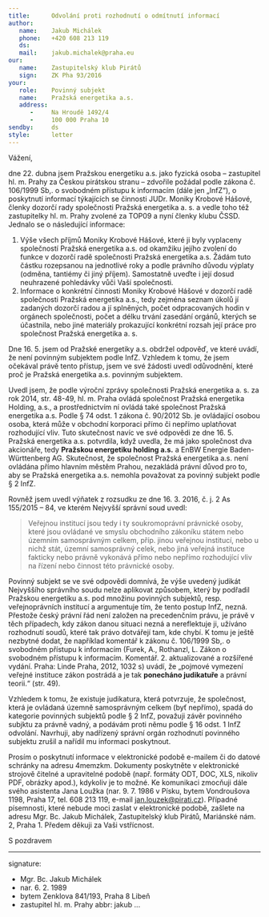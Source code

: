 ```yaml
---
title:      Odvolání proti rozhodnutí o odmítnutí informací
author:
   name:    Jakub Michálek
   phone:   +420 608 213 119
   ds:      
   mail:    jakub.michalek@praha.eu
our:
   name:    Zastupitelský klub Pirátů
   sign:    ZK Pha 93/2016
your:
   role:    Povinný subjekt
   name:    Pražská energetika a.s.
   address:
      -     Na Hroudě 1492/4
      -     100 000 Praha 10
sendby:     ds
style:      letter
---
```


Vážení,

dne 22. dubna jsem Pražskou energetiku a.s. jako fyzická osoba – zastupitel hl. m. Prahy za Českou pirátskou stranu – zdvořile požádal podle zákona č. 106/1999 Sb,. o svobodném přístupu k informacím (dále jen „InfZ“), o poskytnutí informací týkajících se činnosti JUDr. Moniky Krobové Hášové, členky dozorčí rady společnosti Pražská energetika a. s. a vedle toho též zastupitelky hl. m. Prahy zvolené za TOP09 a nyní členky klubu ČSSD. Jednalo se o následující informace:

1. Výše všech příjmů Moniky Krobové Hášové, které ji byly vyplaceny společností Pražská energetika a.s. od okamžiku jejího zvolení do funkce v dozorčí radě společnosti Pražská energetika a.s. Žádám tuto částku rozepsanou na jednotlivé roky a podle právního důvodu výplaty (odměna, tantiémy či jiný příjem). Samostatně uveďte i její dosud neuhrazené pohledávky vůči Vaší společnosti.
2. Informace o konkrétní činnosti Moniky Krobové Hášové v dozorčí radě společnosti Pražská energetika a.s., tedy zejména seznam úkolů jí zadaných dozorčí radou a jí splněných, počet odpracovaných hodin v orgánech společnosti, počet a délku trvání zasedání orgánů, kterých se účastnila, nebo jiné materiály prokazující konkrétní rozsah její práce pro společnost Pražská energetika a. s. 

Dne 16. 5. jsem od Pražské energetiky a.s. obdržel odpověď, ve které uvádí, že není povinným subjektem podle InfZ. Vzhledem k tomu, že jsem očekával právě tento přístup, jsem ve své žádosti uvedl odůvodnění, které proč je Pražská energetika a.s. povinným subjektem. 

Uvedl jsem, že podle výroční zprávy společnosti Pražská energetika a. s. za rok 2014, str. 48-49, hl. m. Praha ovládá společnost Pražská energetika Holding, a.s., a prostřednictvím ní ovládá také společnost Pražská energetika a.s. Podle § 74 odst. 1 zákona č. 90/2012 Sb. je ovládající osobou osoba, která může v obchodní korporaci přímo či nepřímo uplatňovat rozhodující vliv. Tuto skutečnost navíc ve své odpovědi ze dne 16. 5. Pražská energetika a.s. potvrdila, když uvedla, že má jako společnost dva akcionáře, tedy **Pražskou energetiku holding a.s.** a EnBW Energie Baden-Württenberg AG. Skutečnost, že společnost Pražská energetika a.s. není ovládána přímo hlavním městěm Prahou, nezakládá právní důvod pro to, aby se Pražská energetika a.s. nemohla považovat za povinný subjekt podle § 2 InfZ. 

Rovněž jsem uvedl výňatek z rozsudku ze dne 16. 3. 2016, č. j. 2 As 155/2015 – 84, ve kterém Nejvyšší správní soud uvedl:

> Veřejnou institucí jsou tedy i ty soukromoprávní právnické osoby, které jsou ovládané ve smyslu obchodního zákoníku státem nebo územním samosprávným celkem, příp. jinou veřejnou institucí, nebo u nichž stát, územní samosprávný celek, nebo jiná veřejná instituce fakticky nebo právně vykonává přímo nebo nepřímo rozhodující vliv na řízení nebo činnost této právnické osoby.

Povinný subjekt se ve své odpovědi domnívá, že výše uvedený judikát Nejvyššího správního soudu nelze aplikovat způsobem, který by podřadil Pražskou energetiku a.s. pod množinu povinných subjektů, resp. veřejnoprávních institucí a argumentuje tím, že tento postup InfZ, nezná. Přestože český právní řád není založen na precedenčním právu, je právě v těch případech, kdy zákon danou situaci nezná a nereflektuje ji, užíváno rozhodnutí soudů, které tak právo dotvářejí tam, kde chybí. K tomu je ještě nezbytné dodat, že například komentář k zákonu č. 106/1999 Sb,. o svobodném přístupu k informacím (Furek, A., Rothanzl, L. Zákon o svobodném přístupu k informacím. Komentář. 2. aktualizované a rozšířené vydání. Praha: Linde Praha, 2012, 1032 s) uvádí, že „pojmové vymezení veřejné instituce zákon postrádá a je tak **ponecháno judikatuře** a právní teorii.“ (str. 49). 

Vzhledem k tomu, že existuje judikatura, která potvrzuje, že společnost, která je ovládaná územně samosprávným celkem (byť nepřímo), spadá do kategorie povinných subjektů podle § 2 InfZ, považuji závěr povinného subjktu za právně vadný, a podávám proti němu podle § 16 odst. 1 InfZ odvolání. Navrhuji, aby nadřízený správní orgán rozhodnutí povinného subjektu zrušil a nařídil mu informaci poskytnout.

Prosím o poskytnutí informace v elektronické podobě e-mailem či do datové schránky na adresu 4memzkm. Dokumenty poskytněte v elektronické strojově čitelné a upravitelné podobě (např. formáty ODT, DOC, XLS, nikoliv PDF, obrázky apod.), kdykoliv je to možné. Ke komunikaci zmocňuji dále svého asistenta Jana Loužka (nar. 9. 7. 1986 v Písku, bytem Vondroušova 1198, Praha 17, tel. 608 213 119, e-mail <jan.louzek@pirati.cz>). Případné písemnosti, které nebude moci zaslat v elektronické podobě, zašlete na adresu Mgr. Bc. Jakub Michálek, Zastupitelský klub Pirátů, Mariánské nám. 2, Praha 1. Předem děkuji za Vaši vstřícnost. 

S pozdravem

---
signature: 
  - Mgr. Bc. Jakub Michálek
  - nar. 6. 2. 1989
  - bytem Zenklova 841/193, Praha 8 Libeň
  - zastupitel hl. m. Prahy
abbr:       jakub
...
